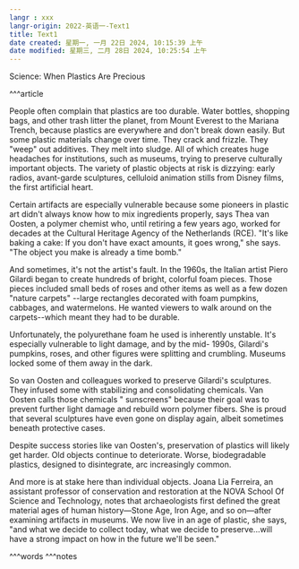 ```yaml
---
langr : xxx
langr-origin: 2022-英语一-Text1
title: Text1
date created: 星期一, 一月 22日 2024, 10:15:39 上午
date modified: 星期三, 二月 28日 2024, 10:25:54 上午
---
```


Science: When Plastics Are Precious

^^^article

People often complain that plastics are too durable. Water bottles, shopping bags, and other trash litter the planet, from Mount Everest to the Mariana Trench, because plastics are everywhere and don't break down easily. But some plastic materials change over time. They crack and frizzle. They "weep" out additives. They melt into sludge. All of which creates huge headaches for institutions, such as museums, trying to preserve culturally important objects. The variety of plastic objects at risk is dizzying: early radios, avant-garde sculptures, celluloid animation stills from Disney films, the first artificial heart.

Certain artifacts are especially vulnerable because some pioneers in plastic art didn't always know how to mix ingredients properly, says Thea van Oosten, a polymer chemist who, until retiring a few years ago, worked for decades at the Cultural Heritage Agency of the Netherlands (RCE). "It's like baking a cake: If you don't have exact amounts, it goes wrong," she says. "The object you make is already a time bomb." 

And sometimes, it's not the artist's fault. In the 1960s, the Italian artist Piero Gilardi began to create hundreds of bright, colorful foam pieces. Those pieces included small beds of roses and other items as well as a few dozen "nature carpets" --large rectangles decorated with foam pumpkins, cabbages, and watermelons. He wanted viewers to walk around on the carpets--which meant they had to be durable.

Unfortunately, the polyurethane foam he used is inherently unstable. It's especially vulnerable to light damage, and by the mid- 1990s, Gilardi's pumpkins, roses, and other figures were splitting and crumbling. Museums locked some of them away in the dark.

So van Oosten and colleagues worked to preserve Gilardi's sculptures. They infused some with stabilizing and consolidating chemicals. Van Oosten calls those chemicals " sunscreens" because their goal was to prevent further light damage and
rebuild worn polymer fibers. She is proud that several sculptures have even gone on display again, albeit sometimes beneath protective cases.

Despite success stories like van Oosten's, preservation of plastics will likely get harder. Old objects continue to deteriorate. Worse, biodegradable plastics, designed to disintegrate, arc increasingly common.

And more is at stake here than individual objects. Joana Lia Ferreira, an assistant professor of conservation and restoration at the NOVA School Of Science and Technology, notes that archaeologists first defined the great material ages of human history—Stone Age, Iron Age, and so on—after examining artifacts in museums. We now live in an age of plastic, she says, "and what we decide to collect today, what we decide to preserve...will have a strong impact on how in the future we'll be seen."


^^^words
^^^notes
